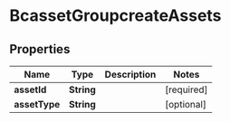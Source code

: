 # BcassetGroupcreateAssets

## Properties
Name | Type | Description | Notes
------------ | ------------- | ------------- | -------------
**assetId** | **String** |  |[required]  
**assetType** | **String** |  |  [optional]
